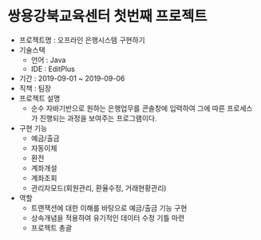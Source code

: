 # 쌍용강북교육센터 첫번째 프로젝트

- 프로젝트명 : 오프라인 은행시스템 구현하기
- 기술스택
  - 언어 : Java
  - IDE : EditPlus
- 기간 : 2019-09-01 ~ 2019-09-06 
- 직책 : 팀장 
- 프로젝트 설명
  - 순수 자바기반으로 원하는 은행업무를 콘솔창에 입력하여 그에 따른 프로세스가 진행되는 과정을 보여주는 프로그램이다. 
- 구현 기능
  - 예금/출금
  - 자동이체
  - 환전
  - 계좌개설
  - 계좌조회
  - 관리자모드(회원관리, 환율수정, 거래현황관리) 
- 역할
  - 트랜잭션에 대한 이해를 바탕으로 예금/출금 기능 구현 
  - 상속개념을 적용하여 유기적인 데이터 수정 기틀 마련 
  - 프로젝트 총괄

      
  
